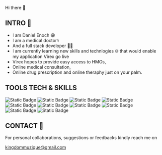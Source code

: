 Hi there 👋
## INTRO 🤝
- I am Daniel Enoch 😀
- I am a medical doctor⚕️
- And a full stack developer 👨‍💻
- I am currently learning new skills and technlogies 🌐
that would enable my application Virex go live
- Virex hopes to provide easy access to HMOs,
- Online medical consultation, 
- Online drug prescription
and online theraphy just on your palm.

## TOOLS TECH & SKILLS 
![Static Badge](https://img.shields.io/badge/-Javascript-red)
![Static Badge](https://img.shields.io/badge/-HTML-blue)
![Static Badge](https://img.shields.io/badge/-CSS-orange)
![Static Badge](https://img.shields.io/badge/-Figma-purple)
![Static Badge](https://img.shields.io/badge/-Bootstrap-blue)
![Static Badge](https://img.shields.io/badge/-React-black)
![Static Badge](https://img.shields.io/badge/-MongoDB-ORANGE)
![Static Badge](https://img.shields.io/badge/-GitHub-pink)
![Static Badge](https://img.shields.io/badge/-AmoCRM-gold)
![Static Badge](https://img.shields.io/badge/-NodeJs-red)









## CONTACT 📮
For personal collaborations,
suggestions or feedbacks kindly reach me on

kingdommuzique@gmail.com





<!--
**dannny007/dannny007** is a ✨ _special_ ✨ repository because its `README.md` (this file) appears on your GitHub profile.

Here are some ideas to get you started:

- 🔭 I’m currently working on ...
- 🌱 I’m currently learning ...
- 👯 I’m looking to collaborate on ...
- 🤔 I’m looking for help with ...
- 💬 Ask me about ...
- 📫 How to reach me: ...
- 😄 Pronouns: ...
- ⚡ Fun fact: ...
-->
